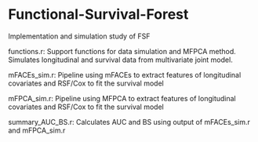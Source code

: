 # Functional-Survival-Forest
Implementation and simulation study of FSF

functions.r:
Support functions for data simulation and MFPCA method.
Simulates longitudinal and survival data from multivariate joint model.

mFACEs_sim.r:
Pipeline using mFACEs to extract features of longitudinal covariates
and RSF/Cox to fit the survival model

mFPCA_sim.r:
Pipeline using MFPCA to extract features of longitudinal covariates
and RSF/Cox to fit the survival model

summary_AUC_BS.r:
Calculates AUC and BS using output of mFACEs_sim.r and mFPCA_sim.r
